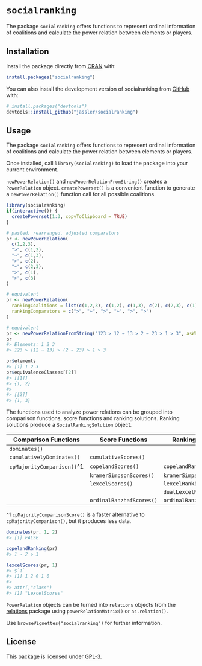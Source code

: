
<!-- README.md is generated from README.Rmd. Please edit that file -->

# `socialranking`

<!-- badges: start -->
<!-- badges: end -->

The package `socialranking` offers functions to represent ordinal
information of coalitions and calculate the power relation between
elements or players.

## Installation

Install the package directly from
[CRAN](https://cran.r-project.org/package=socialranking) with:

``` r
install.packages("socialranking")
```

You can also install the development version of socialranking from
[GitHub](https://github.com/jassler/socialranking) with:

``` r
# install.packages("devtools")
devtools::install_github("jassler/socialranking")
```

## Usage

The package `socialranking` offers functions to represent ordinal
information of coalitions and calculate the power relation between
elements or players.

Once installed, call `library(socialranking)` to load the package into
your current environment.

`newPowerRelation()` and `newPowerRelationFromString()` creates a
`PowerRelation` object. `createPowerset()` is a convenient function to
generate a `newPowerRelation()` function call for all possible
coalitions.

``` r
library(socialranking)
if(interactive()) {
  createPowerset(1:3, copyToClipboard = TRUE)
}

# pasted, rearranged, adjusted comparators
pr <- newPowerRelation(
  c(1,2,3),
  ">", c(1,2),
  "~", c(1,3),
  ">", c(2),
  "~", c(2,3),
  ">", c(1),
  ">", c(3)
)

# equivalent
pr <- newPowerRelation(
  rankingCoalitions = list(c(1,2,3), c(1,2), c(1,3), c(2), c(2,3), c(1), c(3)),
  rankingComparators = c(">", "~", ">", "~", ">", ">")
)

# equivalent
pr <- newPowerRelationFromString("123 > 12 ~ 13 > 2 ~ 23 > 1 > 3", asWhat = as.numeric)
pr
#> Elements: 1 2 3
#> 123 > (12 ~ 13) > (2 ~ 23) > 1 > 3

pr$elements
#> [1] 1 2 3
pr$equivalenceClasses[[2]]
#> [[1]]
#> {1, 2}
#> 
#> [[2]]
#> {1, 3}
```

The functions used to analyze power relations can be grouped into
comparison functions, score functions and ranking solutions. Ranking
solutions produce a `SocialRankingSolution` object.

| Comparison Functions       | Score Functions          | Ranking Solutions         |
|----------------------------|--------------------------|---------------------------|
| `dominates()`              |                          |                           |
| `cumulativelyDominates()`  | `cumulativeScores()`     |                           |
| `cpMajorityComparison()`^1 | `copelandScores()`       | `copelandRanking()`       |
|                            | `kramerSimpsonScores()`  | `kramerSimpsonRanking()`  |
|                            | `lexcelScores()`         | `lexcelRanking()`         |
|                            |                          | `dualLexcelRanking()`     |
|                            | `ordinalBanzhafScores()` | `ordinalBanzhafRanking()` |

^1 `cpMajorityComparisonScore()` is a faster alternative to
`cpMajorityComparison()`, but it produces less data.

``` r
dominates(pr, 1, 2)
#> [1] FALSE

copelandRanking(pr)
#> 1 ~ 2 > 3

lexcelScores(pr, 1)
#> $`1`
#> [1] 1 2 0 1 0
#> 
#> attr(,"class")
#> [1] "LexcelScores"
```

`PowerRelation` objects can be turned into `relations` objects from the
[relations](https://CRAN.R-project.org/package=relations) package using
`powerRelationMatrix()` or `as.relation()`.

Use `browseVignettes("socialranking")` for further information.

## License

This package is licensed under
[GPL-3](https://choosealicense.com/licenses/gpl-3.0/#).
